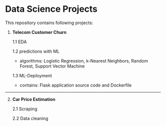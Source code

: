 # Data Science Projects

This repository contains following projects:

  1. **Telecom Customer Churn**

     1.1 EDA
      
     1.2 predictions with ML
       * algorithms: Logistic Regression, k-Nearest Neighbors, Random Forest, Support Vector Machine
    
     1.3 ML-Deployment
       * contains: Flask application source code and Dockerfile

---------------------------------------------------------------------------------------------------------------------------
    
   2. **Car Price Estimation**

      2.1 Scraping

      2.2 Data cleaning
